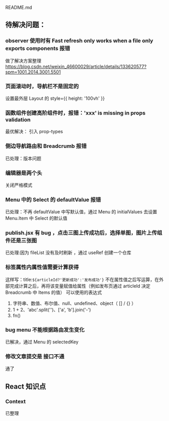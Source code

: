 README.md

## 待解决问题：

### observer 使用时有 Fast refresh only works when a file only exports components 报错

做了解决方案整理
https://blog.csdn.net/weixin_46600029/article/details/133620577?spm=1001.2014.3001.5501

### 页面滚动时，导航栏不是固定的

设置最外层 Layout 的 style={{ height: '100vh' }}

### 函数组件创建高阶组件时，报错：'xxx' is missing in props validation

最优解决： 引入 prop-types

### 侧边导航路由和 Breadcrumb 报错

已处理：版本问题

### 编辑器是两个头

关闭严格模式

### Menu 中的 Select 的 defaultValue 报错

已处理：不再 defaultValue 中写默认值，通过 Menu 的 initialValues 去设置 Menu.Item 中 Select 的默认值

### publish.jsx 有 bug ，点击三图上传成功后，选择单图，图片上传组件还是三张图

已处理:因为 fileList 没有及时刷新 ，通过 useRef 创建一个仓库

### 标签属性内属性值需要计算获得

这样写：title:`${articleId?'更新成功':'发布成功'}`
不在属性值之后写运算，在外部完成计算之后，再将该变量赋值给属性（例如发布页通过 articleId 决定 Breadcrumb 中 Items 的值）
可以使用的表达式

1. 字符串、数值、布尔值、null、undefined、object（ [] / {} ）
2. 1 + 2、'abc'.split('')、['a', 'b'].join('-')
3. fn()

### bug menu 不能根据路由发生变化

已解决，通过 Menu 的 selectedKey

### 修改文章提交是 接口不通

通了

## React 知识点

### Context

已整理
